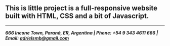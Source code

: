 ## This is little project is a full-responsive website built with HTML, CSS and a bit of Javascript.

* * * *

***666 Incone Town, Paraná, ER, Argentina | Phone: +54 9 343 4611 666 | Email: adrielsmb@gmail.com***